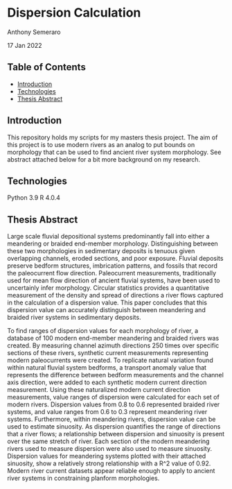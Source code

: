 # Dispersion Calculation

Anthony Semeraro

17 Jan 2022 

## Table of Contents
* [Introduction](Introduction)
* [Technologies](Technologies)
* [Thesis Abstract](Thesis_Abstract)

## Introduction

This repository holds my scripts for my masters thesis project. The aim of this project is to use modern rivers as an analog to put bounds on morphology that can be used to find ancient river system morphology. See abstract attached below for a bit more background on my research. 

## Technologies

Python 3.9 
R 4.0.4

## Thesis Abstract

Large scale fluvial depositional systems predominantly fall into either a meandering or braided end-member morphology. Distinguishing between these two morphologies in sedimentary deposits is tenuous given overlapping channels, eroded sections, and poor exposure. Fluvial deposits preserve bedform structures, imbrication patterns, and fossils that record the paleocurrent flow direction. Paleocurrent measurements, traditionally used for mean flow direction of ancient fluvial systems, have been used to uncertainly infer morphology. Circular statistics provides a quantitative measurement of the density and spread of directions a river flows captured in the calculation of a dispersion value. This paper concludes that this dispersion value can accurately distinguish between meandering and braided river systems in sedimentary deposits. 

To find ranges of dispersion values for each morphology of river, a database of 100 modern end-member meandering and braided rivers was created. By measuring channel azimuth directions 250 times over specific sections of these rivers, synthetic current measurements representing modern paleocurrents were created. To replicate natural variation found within natural fluvial system bedforms, a transport anomaly value that represents the difference between bedform measurements and the channel axis direction, were added to each synthetic modern current direction measurement. Using these naturalized modern current direction measurements, value ranges of dispersion were calculated for each set of modern rivers. Dispersion values from 0.8 to 0.6 represented braided river systems, and value ranges from 0.6 to 0.3 represent meandering river systems. Furthermore, within meandering rivers, dispersion value can be used to estimate sinuosity. As dispersion quantifies the range of directions that a river flows; a relationship between dispersion and sinuosity is present over the same stretch of river. Each section of the modern meandering rivers used to measure dispersion were also used to measure sinuosity. Dispersion values for meandering systems plotted with their attached sinuosity, show a relatively strong relationship with a R^2 value of 0.92. Modern river current datasets appear reliable enough to apply to ancient river systems in constraining planform morphologies. 


